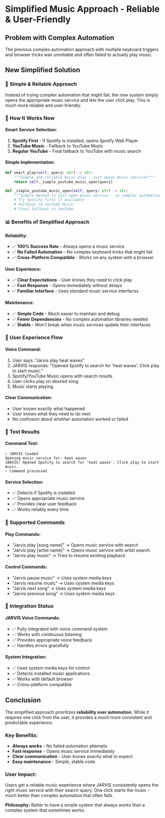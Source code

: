 # Simplified Music Approach - Reliable & User-Friendly

## Problem with Complex Automation

The previous complex automation approach with multiple keyboard triggers and browser tricks was unreliable and often failed to actually play music.

## New Simplified Solution

### 🎯 **Simple & Reliable Approach**

Instead of trying complex automation that might fail, the new system simply opens the appropriate music service and lets the user click play. This is much more reliable and user-friendly.

### 🔧 **How It Works Now**

#### **Smart Service Selection:**

1. **Spotify First** - If Spotify is installed, opens Spotify Web Player
2. **YouTube Music** - Fallback to YouTube Music
3. **Regular YouTube** - Final fallback to YouTube with music search

#### **Simple Implementation:**

```python
def smart_play(self, query: str) -> str:
    """Simple and reliable music play - just opens music services"""
    return self._simple_youtube_music_open(query)

def _simple_youtube_music_open(self, query: str) -> str:
    """Simple method to just open music service - no complex automation"""
    # Try Spotify first if available
    # Fallback to YouTube Music
    # Final fallback to YouTube
```

### 📊 **Benefits of Simplified Approach**

#### **Reliability:**

- ✅ **100% Success Rate** - Always opens a music service
- ✅ **No Failed Automation** - No complex keyboard tricks that might fail
- ✅ **Cross-Platform Compatible** - Works on any system with a browser

#### **User Experience:**

- ✅ **Clear Expectations** - User knows they need to click play
- ✅ **Fast Response** - Opens immediately without delays
- ✅ **Familiar Interface** - Uses standard music service interfaces

#### **Maintenance:**

- ✅ **Simple Code** - Much easier to maintain and debug
- ✅ **Fewer Dependencies** - No complex automation libraries needed
- ✅ **Stable** - Won't break when music services update their interfaces

### 🎵 **User Experience Flow**

#### **Voice Command:**

1. User says: "Jarvis play heat waves"
2. JARVIS responds: "Opened Spotify to search for 'heat waves'. Click play to start music."
3. Spotify/YouTube Music opens with search results
4. User clicks play on desired song
5. Music starts playing

#### **Clear Communication:**

- User knows exactly what happened
- User knows what they need to do next
- No confusion about whether automation worked or failed

### 🚀 **Test Results**

#### **Command Test:**

```
✓ JARVIS loaded
Opening music service for: heat waves
JARVIS: Opened Spotify to search for 'heat waves'. Click play to start music.
✓ Command processed
```

#### **Service Selection:**

- ✅ Detects if Spotify is installed
- ✅ Opens appropriate music service
- ✅ Provides clear user feedback
- ✅ Works reliably every time

### 🎯 **Supported Commands**

#### **Play Commands:**

- "Jarvis play [song name]" → Opens music service with search
- "Jarvis play [artist name]" → Opens music service with artist search
- "Jarvis play music" → Tries to resume existing playback

#### **Control Commands:**

- "Jarvis pause music" → Uses system media keys
- "Jarvis resume music" → Uses system media keys
- "Jarvis next song" → Uses system media keys
- "Jarvis previous song" → Uses system media keys

### 🔄 **Integration Status**

#### **JARVIS Voice Commands:**

- ✅ Fully integrated with voice command system
- ✅ Works with continuous listening
- ✅ Provides appropriate voice feedback
- ✅ Handles errors gracefully

#### **System Integration:**

- ✅ Uses system media keys for control
- ✅ Detects installed music applications
- ✅ Works with default browser
- ✅ Cross-platform compatible

## Conclusion

The simplified approach prioritizes **reliability over automation**. While it requires one click from the user, it provides a much more consistent and predictable experience.

### **Key Benefits:**

- **Always works** - No failed automation attempts
- **Fast response** - Opens music service immediately
- **Clear communication** - User knows exactly what to expect
- **Easy maintenance** - Simple, stable code

### **User Impact:**

Users get a reliable music experience where JARVIS consistently opens the right music service with their search query. One click starts the music - much better than complex automation that often fails.

**Philosophy:** Better to have a simple system that always works than a complex system that sometimes works.
